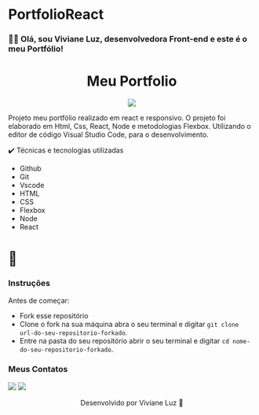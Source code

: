 # PortfolioReact

### ✋🏾 Olá, sou Viviane Luz, desenvolvedora Front-end e este é o meu Portfólio!


<h1 align="center"> Meu Portfolio </h1>

<p align="center">
<img loading="lazy" src="http://img.shields.io/static/v1?label=STATUS&message=EM%20DESENVOLVIMENTO&color=GREEN&style=for-the-badge"/>
</p>

Projeto meu portfólio realizado em react e responsivo.
O projeto foi elaborado em Html, Css, React, Node e metodologias Flexbox. Utilizando o editor de código Visual Studio Code, para o desenvolvimento.

✔️ Técnicas e tecnologias utilizadas
- Github
- Git
- Vscode
- HTML
- CSS 
- Flexbox
- Node
- React

# :hammer: 


### Instruções

Antes de começar:

- Fork esse repositório
- Clone o fork na sua máquina abra o seu terminal e digitar `git clone url-do-seu-repositorio-forkado`.
- Entre na pasta do seu repositório abrir o seu terminal e digitar `cd nome-do-seu-repositorio-forkado`.
### Meus Contatos

<div>
     <a href="https://www.linkedin.com/in/viviane-luz/-45875016a" target="_blank"><img src="https://img.shields.io/badge/-LinkedIn-%230077B5?style=for-the-badge&logo=linkedin&logoColor=white" target="_blank"></a> 
<a href = "mailto:contatovivianesluzz@gmail.com"><img src="https://img.shields.io/badge/-Gmail-%23333?style=for-the-badge&logo=gmail&logoColor=white" target="_blank"></a>
</div> 






<p align="center">
  Desenvolvido por Viviane Luz 🚀
</p>
